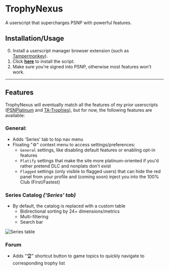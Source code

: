 # TrophyNexus
A userscript that supercharges PSNP with powerful features.

## Installation/Usage
0. Install a userscript manager browser extension (such as [Tampermonkey](https://www.tampermonkey.net/)).
1. Click [**here**](https://github.com/GIONAScm2/TrophyNexus/raw/master/dist/TrophyNexus.user.js) to install the script.
2. Make sure you're signed into PSNP, otherwise most features won't work.
___
## Features

TrophyNexus will eventually match all the features of my prior userscripts ([PSNPlatinum](https://github.com/GIONAScm2/PSNPlatinum) and [TA-Trophies](https://github.com/GIONAScm2/TA-Trophies)), but for now, the following features are available:

### General:

- Adds 'Series' tab to top nav menu
- Floating "⚙️" context menu to access settings/preferences:
  - `General` settings, like disabling default features or enabling opt-in features
  - `Platify` settings that make the site more platinum-oriented if you'd rather pretend DLC and nonplats don't exist
  - `Flagged` settings (only visible to flagged users) that can hide the red panel from your profile and (coming soon) inject you into the 100% Club (First/Fastest)

### Series Catalog *('Series' tab)*
- By default, the catalog is replaced with a custom table
  - Bidirectional sorting by 24+ dimensions/metrics
  - Multi-filtering
  - Search bar

![Series table](https://i.imgur.com/fHBQoTJ.jpg)

### Forum
- Adds "🏆" shortcut button to game topics to quickly navigate to corresponding trophy list